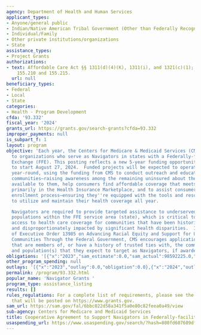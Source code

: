 ```yaml
---
agency: Department of Health and Human Services
applicant_types:
- Anyone/general public
- Indian/Native American Tribal Government (Other than Federally Recognized)
- Individual/Family
- Other private institutions/organizations
- State
assistance_types:
- Project Grants
authorizations:
- text: Affordable Care Act §§ 1311(d)(4)(K), 1311(i), and 1321(c)(1); 45 C.F.R. §§
    155.210 and 155.215.
  url: null
beneficiary_types:
- Federal
- Local
- State
categories:
- Health - Program Development
cfda: '93.332'
fiscal_year: '2024'
grants_url: https://grants.gov/search-grants?cfda=93.332
improper_payments: null
is_subpart_f: 1
layout: program
objective: 'Each year, the Centers for Medicare & Medicaid Services (CMS) awards funding
  to organizations who serve as Navigators in states with a Federally-facilitated
  Exchange (FFE). This posting reflects a new 5-year funding opportunity, anticipated
  to start August 27, 2024.  Funded projects will be expected to operate as Navigators
  year-round, using the funding from CMS to conduct outreach and education in their
  communities—raising awareness among the remaining uninsured about the coverage options
  available to them, help consumers find affordable coverage that meets their needs
  primarily in the Health Insurance Marketplace, and to assist consumers beyond the
  enrollment process—ensuring they''re equipped with the tools and resources needed
  to utilize and maintain their health coverage all year.

  Navigators are required to provide targeted assistance to underserved and vulnerable
  populations within the FFE service area (state), which is critical to improving
  access to health care coverage for communities that have been historically disenfranchised
  and disproportionately impacted by significant health disparities.  In furtherance
  of Executive Order 13985 on Advancing Racial Equity and Support for Underserved
  Communities Through the Federal Government, CMS encourages applications from organizations
  that are members of, or have a history of trusted ties with, the community(ies)
  and population(s) that they expect to target as Navigators, if awarded.'
obligations: '[{"x":"2023","sam_estimate":0.0,"sam_actual":98592225.0,"usa_spending_actual":98369644.0},{"x":"2024","sam_estimate":0.0,"sam_actual":97687240.0,"usa_spending_actual":99915352.23},{"x":"2025","sam_estimate":0.0,"sam_actual":100000000.0,"usa_spending_actual":-10215231.42}]'
other_program_spending: null
outlays: '[{"x":"2023","outlay":0.0,"obligation":0.0},{"x":"2024","outlay":45959851.24,"obligation":100000000.0},{"x":"2025","outlay":0.0,"obligation":0.0}]'
permalink: /program/93.332.html
popular_name: 'Navigator Grants '
program_type: assistance_listing
results: []
rules_regulations: For a complete list of requirements, please see the Funding Opportunity
  that will be posted on https://www.grants.gov.
sam_url: https://sam.gov/fal/6bbc022d58a341f5a0e80c82feea0a49/view
sub-agency: Centers for Medicare and Medicaid Services
title: Cooperative Agreement to Support Navigators in Federally-facilitated Exchanges
usaspending_url: https://www.usaspending.gov/search/?hash=800fd607609dfabe1ef488d4ddcc88a9
---
```

